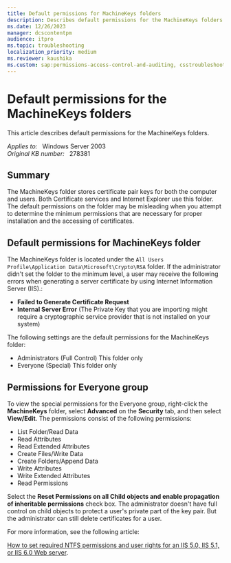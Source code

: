 ```yaml
---
title: Default permissions for MachineKeys folders
description: Describes default permissions for the MachineKeys folders.
ms.date: 12/26/2023
manager: dcscontentpm
audience: itpro
ms.topic: troubleshooting
localization_priority: medium
ms.reviewer: kaushika
ms.custom: sap:permissions-access-control-and-auditing, csstroubleshoot
---
```

# Default permissions for the MachineKeys folders

This article describes default permissions for the MachineKeys folders.

_Applies to:_ &nbsp; Windows Server 2003  
_Original KB number:_ &nbsp; 278381

## Summary

The MachineKeys folder stores certificate pair keys for both the computer and users. Both Certificate services and Internet Explorer use this folder. The default permissions on the folder may be misleading when you attempt to determine the minimum permissions that are necessary for proper installation and the accessing of certificates.

## Default permissions for MachineKeys folder

The MachineKeys folder is located under the `All Users Profile\Application Data\Microsoft\Crypto\RSA` folder. If the administrator didn't set the folder to the minimum level, a user may receive the following errors when generating a server certificate by using Internet Information Server (IIS).:

- **Failed to Generate Certificate Request**
- **Internal Server Error** (The Private Key that you are importing might require a cryptographic service provider that is not installed on your system)

The following settings are the default permissions for the MachineKeys folder:

- Administrators (Full Control) This folder only
- Everyone (Special) This folder only

## Permissions for Everyone group

To view the special permissions for the Everyone group, right-click the **MachineKeys** folder, select **Advanced** on the **Security** tab, and then select **View/Edit**. The permissions consist of the following permissions:

- List Folder/Read Data
- Read Attributes
- Read Extended Attributes
- Create Files/Write Data
- Create Folders/Append Data
- Write Attributes
- Write Extended Attributes
- Read Permissions

Select the **Reset Permissions on all Child objects and enable propagation of inheritable permissions** check box. The administrator doesn't have full control on child objects to protect a user's private part of the key pair. But the administrator can still delete certificates for a user.

For more information, see the following article:

[How to set required NTFS permissions and user rights for an IIS 5.0, IIS 5.1, or IIS 6.0 Web server](https://support.microsoft.com/help/271071).

